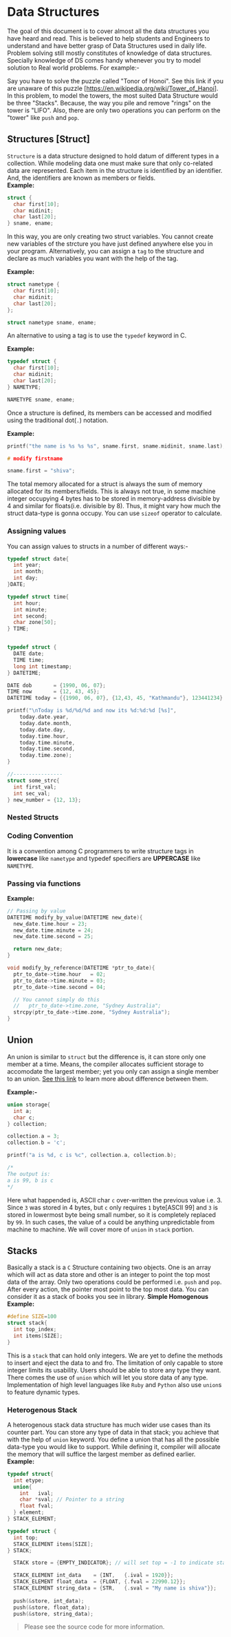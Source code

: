 # Data Structures
The goal of this document is to cover almost all the data structures you have heard and read. This is believed to help 
students and Engineers to understand and have better grasp of Data Structures used in daily life. Problem solving still 
mostly constitutes of knowledge of data structures. Specially knowledge of DS comes handy whenever you try to model 
solution to Real world problems. For example:-

Say you have to solve the puzzle called "Tonor of Honoi". See this link if you are unaware of this puzzle 
[https://en.wikipedia.org/wiki/Tower_of_Hanoi]. In this problem, to model the towers, the most suited Data Structure 
would be three "Stacks". Because, the way you pile and remove "rings" on the tower is "LIFO". Also, there are only two 
operations you can perform on the "tower" like `push` and `pop`. 

## Structures [Struct]
`Structure` is a data structure designed to hold datum of different types in a collection. While modeling data one 
must make sure that only co-related data are represented. Each item in the structure is identified by an identifier. 
And, the identifiers are known as members or fields.  
**Example:**  
```c
struct {
  char first[10];
  char midinit;
  char last[20];
} sname, ename;
```
In this way, you are only creating two struct variables. You cannot create new variables of the strcture you have just 
defined anywhere else you in your program. Alternatively, you can assign a `tag` to the structure and declare as much 
variables you want with the help of the tag.  

**Example:**  
```c
struct nametype {
  char first[10];
  char midinit;
  char last[20];
};

struct nametype sname, ename;

```
An alternative to using a tag is to use the `typedef` keyword in C.

**Example:**  
```c
typedef struct {
  char first[10];
  char midinit;
  char last[20];
} NAMETYPE;

NAMETYPE sname, ename;

```
Once a structure is defined, its members can be accessed and modified using the traditional dot(`.`) notation.  


**Example:**  
```c
printf("the name is %s %s %s", sname.first, sname.midinit, sname.last);

# modify firstname

sname.first = "shiva";

```

The total memory allocated for a struct is always the sum of memory allocated for its members/fields. This is always not true, 
in some machine integer occupying 4 bytes has to be stored in memory-address divisible by 4 and similar for floats(i.e. 
divisible by 8). Thus, it might vary how much the struct data-type is gonna occupy. You can use `sizeof` operator to calculate. 

### Assigning values
You can assign values to structs in a number of different ways:-  
```c
typedef struct date{
  int year;
  int month;
  int day;
}DATE;

typedef struct time{
  int hour;
  int minute;
  int second;
  char zone[50];
} TIME;


typedef struct {
  DATE date;
  TIME time;
  long int timestamp;
} DATETIME;

DATE dob       = {1990, 06, 07};
TIME now       = {12, 43, 45};
DATETIME today = {{1990, 06, 07}, {12,43, 45, "Kathmandu"}, 123441234};

printf("\nToday is %d/%d/%d and now its %d:%d:%d [%s]",
    today.date.year,
    today.date.month,
    today.date.day,
    today.time.hour,
    today.time.minute,
    today.time.second,
    today.time.zone);
}

//----------------
struct some_strc{
  int first_val;
  int sec_val;
} new_number = {12, 13};

```
### Nested Structs


### Coding Convention
It is a convention among C programmers to write structure tags in **lowercase** like `nametype` and typedef specifiers are 
**UPPERCASE** like `NAMETYPE`.

### Passing via functions

**Example:**  
```c
// Passing by value
DATETIME modify_by_value(DATETIME new_date){
  new_date.time.hour = 23;
  new_date.time.minute = 24;
  new_date.time.second = 25;

  return new_date;
}

void modify_by_reference(DATETIME *ptr_to_date){
  ptr_to_date->time.hour   = 02;
  ptr_to_date->time.minute = 03;
  ptr_to_date->time.second = 04;

  // You cannot simply do this
  //   ptr_to_date->time.zone, "Sydney Australia";
  strcpy(ptr_to_date->time.zone, "Sydney Australia");
}

```

## Union
An union is similar to `struct` but the difference is, it can store only one member at a time. Means, the compiler allocates 
sufficient storage to accomodate the largest member; yet you only can assign a single member to an union. 
[See this link](http://stackoverflow.com/a/346541/3437900) to learn more about difference between them.

**Example:-**  
```c
union storage{
  int a;
  char c;
} collection;

collection.a = 3;
collection.b = 'c';

printf("a is %d, c is %c", collection.a, collection.b);

/*
The output is:
a is 99, b is c
*/
```
Here what happended is, ASCII char `c` over-written the previous value i.e. 3. Since `3` was stored in 4 bytes, but `c` only 
requires `1` byte[ASCII 99] and `3` is stored in lowermost byte being small number, so it is completely replaced by `99`. In 
such cases, the value of `a` could be anything unpredictable from machine to machine. We will cover more of `union` in `stack` portion.

## Stacks
Basically a stack is a `C` Structure containing two objects. One is an array which will act as data store and other is an 
integer to point the top most data of the array. Only two operations could be performed i.e. `push` and `pop`. After every 
action, the pointer most point to the top most data. You can consider it as a stack of books you see in library.
**Simple Homogenous Example:**  
```c
#define SIZE=100
struct stack{
  int top_index;
  int items[SIZE];
}
```
This is a `stack` that can hold only integers. We are yet to define the methods to insert and eject the data to and fro. The 
limitation of only capable to store integer limits its usability. Users should be able to store any type they want. There 
comes the use of `union` which will let you store data of any type. Implementation of high level languages like `Ruby` and 
`Python` also use `union`s to feature dynamic types.

### Heterogenous Stack 
A heterogenous stack data structure has much wider use cases than its counter part. You can store any type of data in that 
stack; you achieve that with the help of `union` keyword. You define a union that has all the possible data-type you would 
like to support. While defining it, compiler will allocate the memory that will suffice the largest member as defined earlier.
**Example:**
```c
typedef struct{
  int etype;
  union{
    int   ival;
    char *sval; // Pointer to a string
    float fval;
  } element;
} STACK_ELEMENT;

typedef struct {
  int top;
  STACK_ELEMENT items[SIZE];
} STACK;

  STACK store = {EMPTY_INDICATOR}; // will set top = -1 to indicate stack is empty

  STACK_ELEMENT int_data    = {INT,   {.ival = 1920}};
  STACK_ELEMENT float_data  = {FLOAT, {.fval = 22990.12}};
  STACK_ELEMENT string_data = {STR,   {.sval = "My name is shiva"}};
  
  push(&store, int_data);
  push(&store, float_data);
  push(&store, string_data);
```
> Please see the source code for more information.

